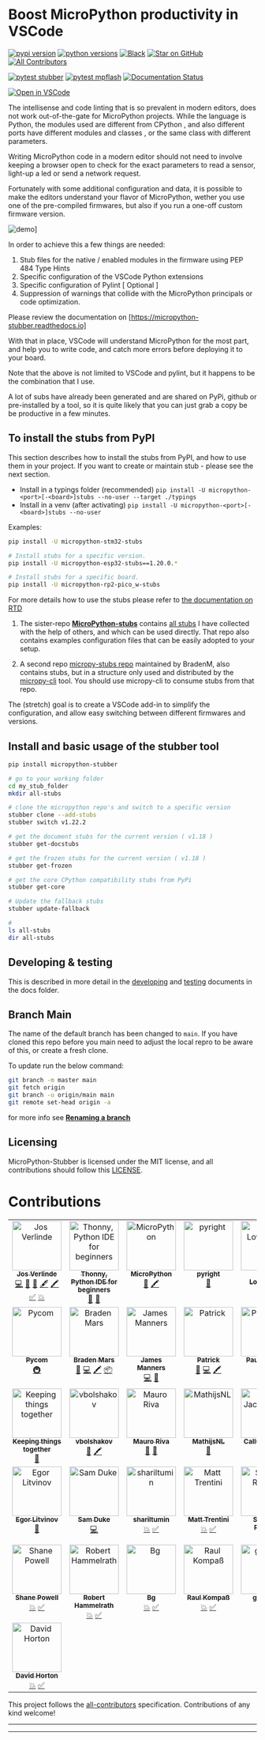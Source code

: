 # Boost MicroPython productivity in VSCode
 
  [![pypi version](https://badgen.net/pypi/v/micropython-stubber)](https://pypi.org/project/micropython-stubber/)
  [![python versions](https://badgen.net/pypi/python/micropython-stubber)](https://badgen.net/pypi/python/micropython-stubber)
  [![Black](https://img.shields.io/badge/code%20style-black-000000.svg)](https://github.com/python/black "Black badge")
  [![Star on GitHub](https://img.shields.io/github/stars/josverl/micropython-stubber.svg?style=social)](https://github.com/josverl/micropython-stubber/stargazers)
  [![All Contributors](https://img.shields.io/badge/all_contributors-19-green.svg?style=flat-square)](#Contributions)
  <!-- break -->
  [![pytest stubber](https://github.com/Josverl/micropython-stubber/actions/workflows/pytest.yml/badge.svg)](https://github.com/Josverl/micropython-stubber/actions/workflows/pytest.yml)
  [![pytest mpflash](https://github.com/Josverl/micropython-stubber/actions/workflows/pytest_mpflash.yml/badge.svg)](https://github.com/Josverl/micropython-stubber/actions/workflows/pytest_mpflash.yml)
  [![Documentation Status](https://readthedocs.org/projects/micropython-stubber/badge/?version=latest)](https://micropython-stubber.readthedocs.io/en/latest/?badge=latest "Document build status badge")
  <!-- break -->
  [![Open in VSCode](https://img.shields.io/static/v1?logo=visualstudiocode&label=&message=Open%20in%20Visual%20Studio%20Code&labelColor=2c2c32&color=007acc&logoColor=007acc
)](https://open.vscode.dev/josverl/micropython-stubber)
  
The intellisense and code linting that is so prevalent in modern editors, does not work out-of-the-gate for MicroPython projects.
While the language is Python, the modules used are different from CPython , and also different ports have different modules and classes , or the same class with different parameters.

Writing MicroPython code in a modern editor should not need to involve keeping a browser open to check for the exact parameters to read a sensor, light-up a led or send a network request.

Fortunately with some additional configuration and data, it is possible to make the editors understand your flavor of MicroPython, wether you use one of the pre-compiled firmwares, but also if you run a one-off custom firmware version.


![demo][]]

In order to achieve this a few things are needed:
1) Stub files for the native / enabled modules in the firmware using PEP 484 Type Hints
2) Specific configuration of the VSCode Python extensions 
3) Specific configuration of Pylint [ Optional ]
4) Suppression of warnings that collide with the MicroPython principals or code optimization.

Please review the documentation on [https://micropython-stubber.readthedocs.io]  

With that in place, VSCode will understand MicroPython for the most part, and help you to write code, and catch more errors before deploying it to your board. 

Note that the above is not limited to VSCode and pylint, but it happens to be the combination that I use. 

A lot of subs have already been generated and are shared on PyPi, github or pre-installed by a tool, so it is quite likely that you can just grab a copy be be productive in a few minutes.

## To install the stubs from PyPI
This section describes how to install the stubs from PyPI, and how to use them in your project.
If you want to create or maintain stub - please see the next section.

- Install in a typings folder (recommended) 
  `pip install -U micropython-<port>[-<board>]stubs --no-user --target ./typings`
- Install in a venv (after activating) 
  `pip install -U micropython-<port>[-<board>]stubs --no-user`

Examples:
``` bash
pip install -U micropython-stm32-stubs

# Install stubs for a specific version.
pip install -U micropython-esp32-stubs==1.20.0.*

# Install stubs for a specific board.
pip install -U micropython-rp2-pico_w-stubs
```

For more details how to use the stubs please refer to [the documentation on RTD](https://micropython-stubs.readthedocs.io/en/latest/20_using.html)


1. The sister-repo [**MicroPython-stubs**][stubs-repo] contains [all stubs][all-stubs] I have collected with the help of others, and which can be used directly.
That repo also contains examples configuration files that can be easily adopted to your setup.

2. A second repo [micropy-stubs repo][stubs-repo2] maintained by BradenM, also contains stubs, but in a structure only used and distributed by the [micropy-cli](#using-micropy-cli) tool.
You should use micropy-cli to consume stubs from that repo.

The (stretch) goal is to create a VSCode add-in to simplify the configuration, and allow easy switching between different firmwares and versions.


## Install and basic usage of the stubber tool

``` bash
pip install micropython-stubber

# go to your working folder 
cd my_stub_folder
mkdir all-stubs

# clone the micropython repo's and switch to a specific version 
stubber clone --add-stubs
stubber switch v1.22.2

# get the document stubs for the current version ( v1.18 )
stubber get-docstubs

# get the frozen stubs for the current version ( v1.18 )
stubber get-frozen

# get the core CPython compatibility stubs from PyPi 
stubber get-core

# Update the fallback stubs
stubber update-fallback

#
ls all-stubs
dir all-stubs
```


## Developing & testing 

This is described in more detail in the [developing](docs/developing.md) and [testing](docs/testing.md)  documents in the docs folder.

## Branch Main
The name of the default branch has been changed to `main`.
If you have cloned this repo before you main need to adjust the local repro to be aware of this, or create a fresh clone.

To update run the below command:  
``` bash
git branch -m master main                    
git fetch origin
git branch -u origin/main main                      
git remote set-head origin -a
```

for more info see [**Renaming a branch**](https://docs.github.com/en/repositories/configuring-branches-and-merges-in-your-repository/managing-branches-in-your-repository/renaming-a-branch#updating-a-local-clone-after-a-branch-name-changes)

## Licensing 

MicroPython-Stubber is licensed under the MIT license, and all contributions should follow this [LICENSE](LICENSE).


# Contributions
<!-- spell-checker: disable -->

<!-- ALL-CONTRIBUTORS-LIST:START - Do not remove or modify this section -->
<!-- prettier-ignore-start -->
<!-- markdownlint-disable -->
<table>
  <tbody>
    <tr>
      <td align="center" valign="top" width="14.28%"><a href="https://github.com/Josverl"><img src="https://avatars2.githubusercontent.com/u/981654?v=4?s=100" width="100px;" alt="Jos Verlinde"/><br /><sub><b>Jos Verlinde</b></sub></a><br /><a href="https://github.com/Josverl/micropython-stubber/commits?author=josverl" title="Code">💻</a> <a href="#research-josverl" title="Research">🔬</a> <a href="#ideas-josverl" title="Ideas, Planning, & Feedback">🤔</a> <a href="#content-josverl" title="Content">🖋</a> <a href="#stubs-josverl" title="MicroPython stubs">🖍️</a> <a href="#test-josverl" title="Test">✅</a> <a href="#mpflash-josverl" title="mpflash">💥</a></td>
      <td align="center" valign="top" width="14.28%"><a href="https://thonny.org/"><img src="https://avatars1.githubusercontent.com/u/46202078?v=4?s=100" width="100px;" alt="Thonny, Python IDE for beginners"/><br /><sub><b>Thonny, Python IDE for beginners</b></sub></a><br /><a href="#ideas-thonny" title="Ideas, Planning, & Feedback">🤔</a> <a href="#research-thonny" title="Research">🔬</a></td>
      <td align="center" valign="top" width="14.28%"><a href="https://micropython.org/"><img src="https://avatars1.githubusercontent.com/u/6298560?v=4?s=100" width="100px;" alt="MicroPython"/><br /><sub><b>MicroPython</b></sub></a><br /><a href="#data-micropython" title="Data">🔣</a> <a href="#stubs-micropython" title="MicroPython stubs">🖍️</a></td>
      <td align="center" valign="top" width="14.28%"><a href="https://github.com/microsoft/pyright"><img src="https://avatars.githubusercontent.com/u/6154722?v=4?s=100" width="100px;" alt="pyright"/><br /><sub><b>pyright</b></sub></a><br /><a href="#tool-pyright" title="Tools">🔧</a></td>
      <td align="center" valign="top" width="14.28%"><a href="https://github.com/loboris"><img src="https://avatars3.githubusercontent.com/u/6280349?v=4?s=100" width="100px;" alt="Boris Lovosevic"/><br /><sub><b>Boris Lovosevic</b></sub></a><br /><a href="#data-loboris" title="Data">🔣</a> <a href="#stubs-loboris" title="MicroPython stubs">🖍️</a></td>
      <td align="center" valign="top" width="14.28%"><a href="https://github.com/pfalcon"><img src="https://avatars3.githubusercontent.com/u/500451?v=4?s=100" width="100px;" alt="Paul Sokolovsky"/><br /><sub><b>Paul Sokolovsky</b></sub></a><br /><a href="#data-pfalcon" title="Data">🔣</a> <a href="#stubs-pfalcon" title="MicroPython stubs">🖍️</a></td>
      <td align="center" valign="top" width="14.28%"><a href="https://github.com/pycopy"><img src="https://avatars0.githubusercontent.com/u/67273174?v=4?s=100" width="100px;" alt="pycopy"/><br /><sub><b>pycopy</b></sub></a><br /><a href="#data-pycopy" title="Data">🔣</a> <a href="#stubs-pycopy" title="MicroPython stubs">🖍️</a></td>
    </tr>
    <tr>
      <td align="center" valign="top" width="14.28%"><a href="https://github.com/pycom"><img src="https://avatars2.githubusercontent.com/u/16415153?v=4?s=100" width="100px;" alt="Pycom"/><br /><sub><b>Pycom</b></sub></a><br /><a href="#infra-pycom" title="Infrastructure (Hosting, Build-Tools, etc)">🚇</a></td>
      <td align="center" valign="top" width="14.28%"><a href="https://github.com/BradenM"><img src="https://avatars1.githubusercontent.com/u/5913808?v=4?s=100" width="100px;" alt="Braden Mars"/><br /><sub><b>Braden Mars</b></sub></a><br /><a href="https://github.com/Josverl/micropython-stubber/issues?q=author%3ABradenM" title="Bug reports">🐛</a> <a href="https://github.com/Josverl/micropython-stubber/commits?author=BradenM" title="Code">💻</a> <a href="#stubs-BradenM" title="MicroPython stubs">🖍️</a> <a href="#platform-BradenM" title="Packaging/porting to new platform">📦</a></td>
      <td align="center" valign="top" width="14.28%"><a href="https://binary.com.au/"><img src="https://avatars2.githubusercontent.com/u/175909?v=4?s=100" width="100px;" alt="James Manners"/><br /><sub><b>James Manners</b></sub></a><br /><a href="https://github.com/Josverl/micropython-stubber/commits?author=jmannau" title="Code">💻</a> <a href="https://github.com/Josverl/micropython-stubber/issues?q=author%3Ajmannau" title="Bug reports">🐛</a></td>
      <td align="center" valign="top" width="14.28%"><a href="http://patrickwalters.us/"><img src="https://avatars0.githubusercontent.com/u/4002194?v=4?s=100" width="100px;" alt="Patrick"/><br /><sub><b>Patrick</b></sub></a><br /><a href="https://github.com/Josverl/micropython-stubber/issues?q=author%3Aaskpatrickw" title="Bug reports">🐛</a> <a href="https://github.com/Josverl/micropython-stubber/commits?author=askpatrickw" title="Code">💻</a> <a href="#stubs-askpatrickw" title="MicroPython stubs">🖍️</a></td>
      <td align="center" valign="top" width="14.28%"><a href="https://opencollective.com/pythonseverywhere"><img src="https://avatars3.githubusercontent.com/u/16009100?v=4?s=100" width="100px;" alt="Paul m. p. P."/><br /><sub><b>Paul m. p. P.</b></sub></a><br /><a href="#ideas-pmp-p" title="Ideas, Planning, & Feedback">🤔</a> <a href="#research-pmp-p" title="Research">🔬</a></td>
      <td align="center" valign="top" width="14.28%"><a href="https://github.com/edreamleo"><img src="https://avatars0.githubusercontent.com/u/592928?v=4?s=100" width="100px;" alt="Edward K. Ream"/><br /><sub><b>Edward K. Ream</b></sub></a><br /><a href="#plugin-edreamleo" title="Plugin/utility libraries">🔌</a></td>
      <td align="center" valign="top" width="14.28%"><a href="https://github.com/dastultz"><img src="https://avatars3.githubusercontent.com/u/4334042?v=4?s=100" width="100px;" alt="Daryl Stultz"/><br /><sub><b>Daryl Stultz</b></sub></a><br /><a href="#stubs-dastultz" title="MicroPython stubs">🖍️</a></td>
    </tr>
    <tr>
      <td align="center" valign="top" width="14.28%"><a href="https://github.com/cabletie"><img src="https://avatars1.githubusercontent.com/u/2356734?v=4?s=100" width="100px;" alt="Keeping things together"/><br /><sub><b>Keeping things together</b></sub></a><br /><a href="https://github.com/Josverl/micropython-stubber/issues?q=author%3Acabletie" title="Bug reports">🐛</a></td>
      <td align="center" valign="top" width="14.28%"><a href="https://github.com/vbolshakov"><img src="https://avatars2.githubusercontent.com/u/2453324?v=4?s=100" width="100px;" alt="vbolshakov"/><br /><sub><b>vbolshakov</b></sub></a><br /><a href="https://github.com/Josverl/micropython-stubber/issues?q=author%3Avbolshakov" title="Bug reports">🐛</a> <a href="#stubs-vbolshakov" title="MicroPython stubs">🖍️</a></td>
      <td align="center" valign="top" width="14.28%"><a href="https://lemariva.com/"><img src="https://avatars2.githubusercontent.com/u/15173329?v=4?s=100" width="100px;" alt="Mauro Riva"/><br /><sub><b>Mauro Riva</b></sub></a><br /><a href="#blog-lemariva" title="Blogposts">📝</a> <a href="https://github.com/Josverl/micropython-stubber/issues?q=author%3Alemariva" title="Bug reports">🐛</a></td>
      <td align="center" valign="top" width="14.28%"><a href="https://github.com/MathijsNL"><img src="https://avatars0.githubusercontent.com/u/1612886?v=4?s=100" width="100px;" alt="MathijsNL"/><br /><sub><b>MathijsNL</b></sub></a><br /><a href="https://github.com/Josverl/micropython-stubber/issues?q=author%3AMathijsNL" title="Bug reports">🐛</a></td>
      <td align="center" valign="top" width="14.28%"><a href="http://comingsoon.tm/"><img src="https://avatars0.githubusercontent.com/u/13251689?v=4?s=100" width="100px;" alt="Callum Jacob Hays"/><br /><sub><b>Callum Jacob Hays</b></sub></a><br /><a href="https://github.com/Josverl/micropython-stubber/issues?q=author%3ACallumJHays" title="Bug reports">🐛</a> <a href="#test-CallumJHays" title="Test">✅</a></td>
      <td align="center" valign="top" width="14.28%"><a href="https://github.com/v923z"><img src="https://avatars0.githubusercontent.com/u/1310472?v=4?s=100" width="100px;" alt="Zoltán Vörös"/><br /><sub><b>Zoltán Vörös</b></sub></a><br /><a href="#data-v923z" title="Data">🔣</a></td>
      <td align="center" valign="top" width="14.28%"><a href="https://github.com/vincent-l-j"><img src="https://avatars.githubusercontent.com/u/20021376?v=4?s=100" width="100px;" alt="vincent-l-j"/><br /><sub><b>vincent-l-j</b></sub></a><br /><a href="https://github.com/Josverl/micropython-stubber/commits?author=vincent-l-j" title="Documentation">📖</a></td>
    </tr>
    <tr>
      <td align="center" valign="top" width="14.28%"><a href="https://github.com/yegorLitvinov"><img src="https://avatars.githubusercontent.com/u/20367310?v=4?s=100" width="100px;" alt="Egor Litvinov"/><br /><sub><b>Egor Litvinov</b></sub></a><br /><a href="https://github.com/Josverl/micropython-stubber/issues?q=author%3AyegorLitvinov" title="Bug reports">🐛</a></td>
      <td align="center" valign="top" width="14.28%"><a href="https://github.com/samskiter"><img src="https://avatars.githubusercontent.com/u/1271643?v=4?s=100" width="100px;" alt="Sam Duke"/><br /><sub><b>Sam Duke</b></sub></a><br /><a href="https://github.com/Josverl/micropython-stubber/commits?author=samskiter" title="Code">💻</a></td>
      <td align="center" valign="top" width="14.28%"><a href="https://github.com/shariltumin"><img src="https://avatars.githubusercontent.com/u/186120?v=4?s=100" width="100px;" alt="shariltumin"/><br /><sub><b>shariltumin</b></sub></a><br /><a href="#mpflash-shariltumin" title="mpflash">💥</a> <a href="#test-shariltumin" title="Test">✅</a></td>
      <td align="center" valign="top" width="14.28%"><a href="https://github.com/mattytrentini"><img src="https://avatars.githubusercontent.com/u/194201?v=4?s=100" width="100px;" alt="Matt Trentini"/><br /><sub><b>Matt Trentini</b></sub></a><br /><a href="#mpflash-mattytrentini" title="mpflash">💥</a> <a href="#test-mattytrentini" title="Test">✅</a></td>
      <td align="center" valign="top" width="14.28%"><a href="http://scruss.com/blog/"><img src="https://avatars.githubusercontent.com/u/425706?v=4?s=100" width="100px;" alt="Stewart Russell"/><br /><sub><b>Stewart Russell</b></sub></a><br /><a href="#mpflash-scruss" title="mpflash">💥</a> <a href="#test-scruss" title="Test">✅</a></td>
      <td align="center" valign="top" width="14.28%"><a href="https://www.gitlab.com/alelec"><img src="https://avatars.githubusercontent.com/u/3318786?v=4?s=100" width="100px;" alt="Andrew Leech"/><br /><sub><b>Andrew Leech</b></sub></a><br /><a href="#mpflash-andrewleech" title="mpflash">💥</a> <a href="#test-andrewleech" title="Test">✅</a></td>
      <td align="center" valign="top" width="14.28%"><a href="https://github.com/wovo"><img src="https://avatars.githubusercontent.com/u/9039468?v=4?s=100" width="100px;" alt="Wouter van Ooijen"/><br /><sub><b>Wouter van Ooijen</b></sub></a><br /><a href="#mpflash-wovo" title="mpflash">💥</a> <a href="#test-wovo" title="Test">✅</a></td>
    </tr>
    <tr>
      <td align="center" valign="top" width="14.28%"><a href="https://github.com/shaneapowell"><img src="https://avatars.githubusercontent.com/u/12113620?v=4?s=100" width="100px;" alt="Shane Powell"/><br /><sub><b>Shane Powell</b></sub></a><br /><a href="#mpflash-shaneapowell" title="mpflash">💥</a> <a href="#test-shaneapowell" title="Test">✅</a></td>
      <td align="center" valign="top" width="14.28%"><a href="https://github.com/robert-hh"><img src="https://avatars.githubusercontent.com/u/12476868?v=4?s=100" width="100px;" alt="Robert Hammelrath"/><br /><sub><b>Robert Hammelrath</b></sub></a><br /><a href="#mpflash-robert-hh" title="mpflash">💥</a> <a href="#test-robert-hh" title="Test">✅</a></td>
      <td align="center" valign="top" width="14.28%"><a href="https://github.com/beetlegigg"><img src="https://avatars.githubusercontent.com/u/34552737?v=4?s=100" width="100px;" alt="Bg"/><br /><sub><b>Bg</b></sub></a><br /><a href="#mpflash-beetlegigg" title="mpflash">💥</a> <a href="#test-beetlegigg" title="Test">✅</a></td>
      <td align="center" valign="top" width="14.28%"><a href="https://github.com/rkompass"><img src="https://avatars.githubusercontent.com/u/90282516?v=4?s=100" width="100px;" alt="Raul Kompaß"/><br /><sub><b>Raul Kompaß</b></sub></a><br /><a href="#mpflash-rkompass" title="mpflash">💥</a> <a href="#test-rkompass" title="Test">✅</a></td>
      <td align="center" valign="top" width="14.28%"><a href="https://github.com/garryp4"><img src="https://avatars.githubusercontent.com/u/96994876?v=4?s=100" width="100px;" alt="garryp4"/><br /><sub><b>garryp4</b></sub></a><br /><a href="#mpflash-garryp4" title="mpflash">💥</a> <a href="#test-garryp4" title="Test">✅</a></td>
      <td align="center" valign="top" width="14.28%"><a href="https://github.com/shanepowell-ast"><img src="https://avatars.githubusercontent.com/u/102747617?v=4?s=100" width="100px;" alt="Shane Powell"/><br /><sub><b>Shane Powell</b></sub></a><br /><a href="#mpflash-shanepowell-ast" title="mpflash">💥</a> <a href="#test-shanepowell-ast" title="Test">✅</a></td>
      <td align="center" valign="top" width="14.28%"><a href="https://andypiper.org/"><img src="https://avatars.githubusercontent.com/u/552452?v=4?s=100" width="100px;" alt="Andy Piper"/><br /><sub><b>Andy Piper</b></sub></a><br /><a href="#mpflash-andypiper" title="mpflash">💥</a> <a href="#test-andypiper" title="Test">✅</a></td>
    </tr>
    <tr>
      <td align="center" valign="top" width="14.28%"><a href="https://github.com/DavesCodeMusings"><img src="https://avatars.githubusercontent.com/u/61114342?v=4?s=100" width="100px;" alt="David Horton"/><br /><sub><b>David Horton</b></sub></a><br /><a href="#mpflash-DavesCodeMusings" title="mpflash">💥</a> <a href="#test-DavesCodeMusings" title="Test">✅</a></td>
    </tr>
  </tbody>
</table>

<!-- markdownlint-restore -->
<!-- prettier-ignore-end -->

<!-- ALL-CONTRIBUTORS-LIST:END -->

This project follows the [all-contributors](https://github.com/all-contributors/all-contributors) specification. Contributions of any kind welcome!

----------------------------

--------------------------------



[stubs-repo]:   https://github.com/Josverl/micropython-stubs
[stubs-repo2]:  https://github.com/BradenM/micropy-stubs
[micropython-stubber]: https://github.com/Josverl/micropython-stubber
[micropython-stubs]: https://github.com/Josverl/micropython-stubs#micropython-stubs
[micropy-cli]: https://github.com/BradenM/micropy-cli
[using-the-stubs]: https://github.com/Josverl/micropython-stubs#using-the-stubs
[demo]:         https://github.com/Josverl/micropython-stubber/blob/main/docs/img/demo.gif?raw=true	"demo of writing code using the stubs"
[stub processing order]: https://github.com/Josverl/micropython-stubber/blob/main/docs/img/stuborder_pylance.png?raw=true	"recommended stub processing order"
[naming-convention]: #naming-convention-and-stub-folder-structure
[all-stubs]: https://github.com/Josverl/micropython-stubs/blob/main/firmwares.md
[micropython]: https://github.com/micropython/micropython
[micropython-lib]:  https://github.com/micropython/micropython-lib
[pycopy]: https://github.com/pfalcon/pycopy
[pycopy-lib]: https://github.com/pfalcon/pycopy-lib

